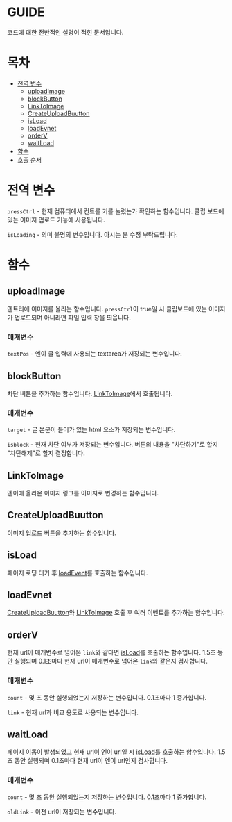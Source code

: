 # GUIDE

코드에 대한 전반적인 설명이 적힌 문서입니다.

# 목차

- [전역 변수](#전역-변수)
  - [uploadImage](#uploadImage)
  - [blockButton](#blockButton)
  - [LinkToImage](#LinkToImage)
  - [CreateUploadBuutton](#CreateUploadBuutton)
  - [isLoad](#isLoad)
  - [loadEvnet](#loadEvnet)
  - [orderV](#orderV)
  - [waitLoad](#waitLoad)
- [함수](#함수)
- [호출 순서](#호출-순서)

# 전역 변수

`pressCtrl` - 현재 컴퓨터에서 컨트롤 키를 눌렀는가 확인하는 함수입니다. 클립 보드에 있는 이미지 업로드 기능에 사용됩니다.

`isLoading` - 의미 불명의 변수입니다. 아시는 분 수정 부탁드립니다.

# 함수

## uploadImage

엔트리에 이미지를 올리는 함수입니다.
`pressCtrl`이 true일 시 클립보드에 있는 이미지가 업로드되며 아니라면 파일 입력 창을 띄웁니다.

### 매개변수

`textPos` - 엔이 글 입력에 사용되는 textarea가 저장되는 변수입니다.

## blockButton

차단 버튼을 추가하는 함수입니다. [LinkToImage](#LinkToImage)에서 호출됩니다.

### 매개변수

`target` - 글 본문이 들어가 있는 html 요소가 저장되는 변수입니다.

`isblock` - 현재 차단 여부가 저장되는 변수입니다. 버튼의 내용을 "차단하기"로 할지 "차단해제"로 할지 결정합니다.

## LinkToImage

엔이에 올라온 이미지 링크를 이미지로 변경하는 함수입니다.

## CreateUploadBuutton

이미지 업로드 버튼을 추가하는 함수입니다.

## isLoad

페이지 로딩 대기 후 [loadEvent](#loadEvnet)를 호출하는 함수입니다.

## loadEvnet

[CreateUploadBuutton](#CreateUploadBuutton)와 [LinkToImage](#LinkToImage) 호출 후 여러 이벤트를 추가하는 함수입니다.

## orderV

현재 url이 매개변수로 넘어온 `link`와 같다면 [isLoad](#isLoad)를 호출하는 함수입니다.
1.5초 동안 실행되며 0.1초마다 현재 url이 매개변수로 넘어온 `link`와 같은지 검사합니다.

### 매개변수

`count` - 몇 초 동안 실행되었는지 저장하는 변수입니다. 0.1초마다 1 증가합니다.

`link` - 현재 url과 비교 용도로 사용되는 변수입니다.

## waitLoad

페이지 이동이 발생되었고 현재 url이 엔이 url일 시 [isLoad](#isLoad)를 호출하는 함수입니다.
1.5초 동안 실행되며 0.1초마다 현재 url이 엔이 url인지 검사합니다.

### 매개변수

`count` - 몇 초 동안 실행되었는지 저장하는 변수입니다. 0.1초마다 1 증가합니다.

`oldLink` - 이전 url이 저장되는 변수입니다.

